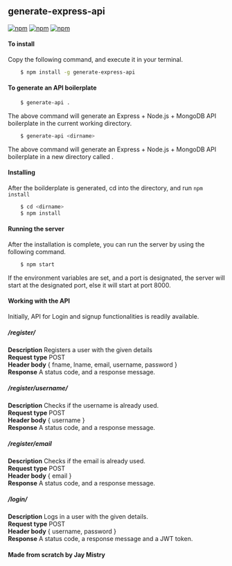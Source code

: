 ## generate-express-api
[![npm](https://img.shields.io/npm/v/generate-express-api.svg)](https://www.npmjs.com/package/generate-express-api) 
[![npm](https://img.shields.io/npm/dm/generate-express-api.svg)](https://www.npmjs.com/package/generate-express-api)
[![npm](https://img.shields.io/npm/l/generate-express-api.svg)](https://www.npmjs.com/package/generate-express-api)
#### To install
Copy the following command, and execute it in your terminal.
```sh
    $ npm install -g generate-express-api
```

#### To generate an API boilerplate
```sh
    $ generate-api .
```
The above command will generate an Express + Node.js + MongoDB API boilerplate in the current working directory.
```sh
    $ generate-api <dirname>
```
The above command will generate an Express + Node.js + MongoDB API boilerplate in a new directory called <dirname>.

#### Installing
After the boilderplate is generated, cd into the directory, and run `npm install`
```sh
    $ cd <dirname>
    $ npm install
```

#### Running the server
After the installation is complete, you can run the server by using the following command.
```sh
    $ npm start
```
If the environment variables are set, and a port is designated, the server will start at the designated port, else it will start at port 8000.

#### Working with the API
Initially, API for Login and signup functionalities is readily available.
##### /register/
**Description** Registers a user with the given details  
**Request type** POST  
**Header body** { fname, lname, email, username, password }  
**Response** A status code, and a response message.  

##### /register/username/
**Description** Checks if the username is already used.  
**Request type** POST  
**Header body** { username }  
**Response** A status code, and a response message.  

##### /register/email
**Description** Checks if the email is already used.  
**Request type** POST  
**Header body** { email }  
**Response** A status code, and a response message. 

##### /login/
**Description** Logs in a user with the given details.  
**Request type** POST  
**Header body** { username, password }  
**Response** A status code, a response message and a JWT token.

#### Made from scratch by Jay Mistry
